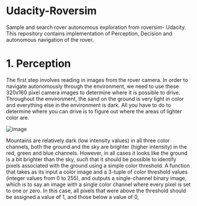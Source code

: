 # Udacity-Roversim
Sample and search rover autonomous exploration from roversim- Udacity. This repository contains implementation of Perception, Decision and autonomous navigation of the rover.

# 1. Perception 
The first step involves reading in images from the rover camera. In order to navigate autonomously through the environment, we need to use these 320x160 pixel camera images to determine where it is possible to drive. Throughout the environment, the sand on the ground is very light in color and everything else in the environment is dark. All you have to do to determine where you can drive is to figure out where the areas of lighter color are.

![image](https://user-images.githubusercontent.com/47297221/72996914-82f29400-3e21-11ea-9b88-f7776f61cb7d.png)

Mountains are relatively dark (low intensity values) in all three color channels, both the ground and the sky are brighter (higher intensity) in the red, green and blue channels. However, in all cases it looks like the ground is a bit brighter than the sky, such that it should be possible to identify pixels associated with the ground using a simple color threshold. 
A function that takes as its input a color image and a 3-tuple of color threshold values (integer values from 0 to 255), and outputs a single-channel binary image, which is to say an image with a single color channel where every pixel is set to one or zero. In this case, all pixels that were above the threshold should be assigned a value of 1, and those below a value of 0,


